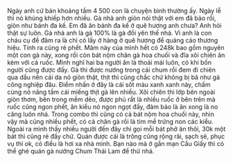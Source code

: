 Ngày anh cứ bán khoảng tầm 4 500 con là chuyện bình thường ấy. Ngày lễ thì nó khủng khiếp hơn nhiều. Gà nhà anh giòn nói thật với em đã bảo rồi, giòn như bánh đa kế. Em đã ăn bánh đa kế ở quê hương anh chưa? Anh hỏi thật sự luôn. Gà nhà anh là gà 100% là gà đồi yên thế nhá. Vì anh là con cháu cụ đề đâm ra là chỉ có lấy ở hàng ở quê hương để quảng cáo thương hiệu. Tính ra cũng rẻ phết. Mâm này của mình hết có 248k bao gồm nguyên một con gà này, xong rồi còn bát nộm chân gà hoa chuối và đĩa xôi chiên ăn kèm với cả ruốc. Mình nghĩ hai ba người ăn là thoải mái luôn, có khi bốn người cũng được đấy. Gà thì được nướng trong cái chum rồi đem đi chiên qua dầu nên cái da nó giòn thật, thịt thì cũng chắc chứ không bị bã như gà công nghiệp đâu. Điểm nhấn ở đây là cái sốt màu xanh xanh này, chấm cùng nó nâng tầm cái miếng thịt gà lên nhiều. Xôi chiên thì lớp bên ngoài giòn thơm, bên trong mềm dẻo, được phủ rất là nhiều ruốc ở bên trên mà ruốc cũng ngon phết, ăn kiểu nó ngon ngọt đấy, đảm bảo là ăn xong là no căng luôn nhá. Trong combo thì cũng có cả bát nộm hoa chuối này, nhìn vậy mà cũng nhiều phết, có cả chân gà rồi là tim mề trứng non các kiểu. Ngoài ra mình thấy nhiều người đến đây chỉ gọi mỗi bát phở ăn thôi, 30k một bát thì cũng rẻ đấy chứ. Quán được cái là trông cũng rộng rãi, sạch sẽ, phục vụ thì ok, có điều là hơi xa nhà mình. Bạn nào mà ở gần mạn Cầu Giấy thì có thể ghé quán gà nướng Chum Thái Lam để thử nhá.